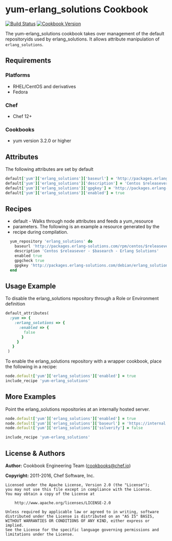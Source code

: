 # yum-erlang_solutions Cookbook
[![Build Status](https://travis-ci.org/chef-cookbooks/yum-erlang_solutions.svg?branch=master)](http://travis-ci.org/chef-cookbooks/yum-erlang_solutions) [![Cookbook Version](https://img.shields.io/cookbook/v/yum-erlang_solutions.svg)](https://supermarket.chef.io/cookbooks/yum-erlang_solutions)

The yum-erlang_solutions cookbook takes over management of the default repositoryids used by erlang_solutions. It allows attribute manipulation of `erlang_solutions`.

## Requirements
### Platforms
- RHEL/CentOS and derivatives
- Fedora

### Chef
- Chef 12+

### Cookbooks
- yum version 3.2.0 or higher

## Attributes
The following attributes are set by default

```ruby
default['yum']['erlang_solutions']['baseurl'] = 'http://packages.erlang-solutions.com/rpm/centos/$releasever/$basearch'
default['yum']['erlang_solutions']['description'] = 'Centos $releasever - $basearch - Erlang Solutions'
default['yum']['erlang_solutions']['gpgkey'] = 'http://packages.erlang-solutions.com/debian/erlang_solutions.asc'
default['yum']['erlang_solutions']['enabled'] = true
```

## Recipes
- default - Walks through node attributes and feeds a yum_resource
- parameters. The following is an example a resource generated by the
- recipe during compilation.

```ruby
  yum_repository 'erlang_solutions' do
    baseurl 'http://packages.erlang-solutions.com/rpm/centos/$releasever/$basearch'
    description 'Centos $releasever - $basearch - Erlang Solutions'
    enabled true
    gpgcheck true
    gpgkey 'http://packages.erlang-solutions.com/debian/erlang_solutions.asc'
  end
```

## Usage Example
To disable the erlang_solutions repository through a Role or Environment definition

```ruby
default_attributes(
  :yum => {
    :erlang_solutions => {
      :enabled => {
        false
       }
     }
   }
 )
```

To enable the erlang_solutions repository with a wrapper cookbook, place the following in a recipe:

```ruby
node.default['yum']['erlang_solutions']['enabled'] = true
include_recipe 'yum-erlang_solutions'
```

## More Examples
Point the erlang_solutions repositories at an internally hosted server.

```ruby
node.default['yum']['erlang_solutions']['enabled'] = true
node.default['yum']['erlang_solutions']['baseurl'] = 'https://internal.example.com/erlang_solutions'
node.default['yum']['erlang_solutions']['sslverify'] = false

include_recipe 'yum-erlang_solutions'
```

## License & Authors
**Author:** Cookbook Engineering Team ([cookbooks@chef.io](mailto:cookbooks@chef.io))

**Copyright:** 2011-2016, Chef Software, Inc.

```
Licensed under the Apache License, Version 2.0 (the "License");
you may not use this file except in compliance with the License.
You may obtain a copy of the License at

    http://www.apache.org/licenses/LICENSE-2.0

Unless required by applicable law or agreed to in writing, software
distributed under the License is distributed on an "AS IS" BASIS,
WITHOUT WARRANTIES OR CONDITIONS OF ANY KIND, either express or implied.
See the License for the specific language governing permissions and
limitations under the License.
```
